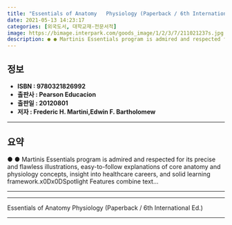 ```yaml
---
title: "Essentials of Anatomy   Physiology (Paperback / 6th International Ed.)"
date: 2021-05-13 14:23:17
categories: [외국도서, 대학교재-전문서적]
image: https://bimage.interpark.com/goods_image/1/2/3/7/211021237s.jpg
description: ● ● Martinis Essentials program is admired and respected for its precise and flawless illustrations, easy-to-follow explanations of core anatomy and physiolog
---
```


## **정보**

- **ISBN : 9780321826992**
- **출판사 : Pearson Educacion**
- **출판일 : 20120801**
- **저자 : Frederic H. Martini,Edwin F. Bartholomew**

------



## **요약**

●  ●  Martinis Essentials program is admired and respected for its precise and flawless illustrations, easy-to-follow explanations of core anatomy and physiology concepts, insight into healthcare careers, and solid learning framework.x0Dx0DSpotlight Features combine text... 

------



------


Essentials of Anatomy   Physiology (Paperback / 6th International Ed.) 

------


